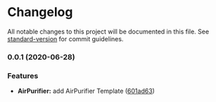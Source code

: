 # Changelog

All notable changes to this project will be documented in this file. See [standard-version](https://github.com/conventional-changelog/standard-version) for commit guidelines.

### 0.0.1 (2020-06-28)


### Features

* **AirPurifier:** add AirPurifier Template ([601ad63](https://github.com/tuya/tuya-panel-demo/commit/601ad630d46469fecc6b322f4b427f70cce09d3b))
